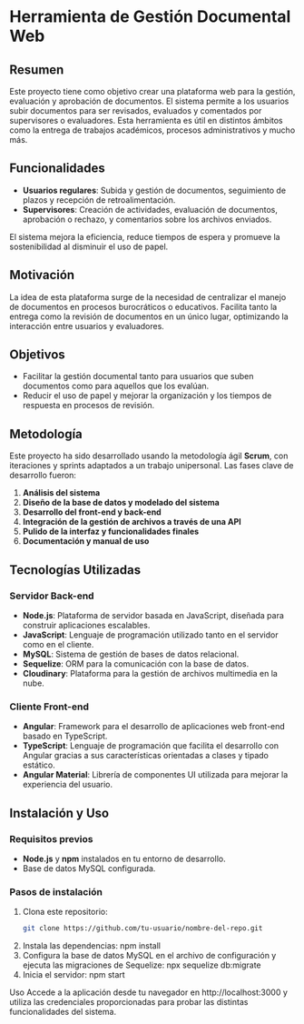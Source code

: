 # Herramienta de Gestión Documental Web

## Resumen
Este proyecto tiene como objetivo crear una plataforma web para la gestión, evaluación y aprobación de documentos. El sistema permite a los usuarios subir documentos para ser revisados, evaluados y comentados por supervisores o evaluadores. Esta herramienta es útil en distintos ámbitos como la entrega de trabajos académicos, procesos administrativos y mucho más.

## Funcionalidades
- **Usuarios regulares**: Subida y gestión de documentos, seguimiento de plazos y recepción de retroalimentación.
- **Supervisores**: Creación de actividades, evaluación de documentos, aprobación o rechazo, y comentarios sobre los archivos enviados.
  
El sistema mejora la eficiencia, reduce tiempos de espera y promueve la sostenibilidad al disminuir el uso de papel.

## Motivación
La idea de esta plataforma surge de la necesidad de centralizar el manejo de documentos en procesos burocráticos o educativos. Facilita tanto la entrega como la revisión de documentos en un único lugar, optimizando la interacción entre usuarios y evaluadores.

## Objetivos
- Facilitar la gestión documental tanto para usuarios que suben documentos como para aquellos que los evalúan.
- Reducir el uso de papel y mejorar la organización y los tiempos de respuesta en procesos de revisión.

## Metodología
Este proyecto ha sido desarrollado usando la metodología ágil **Scrum**, con iteraciones y sprints adaptados a un trabajo unipersonal. Las fases clave de desarrollo fueron:

1. **Análisis del sistema**
2. **Diseño de la base de datos y modelado del sistema**
3. **Desarrollo del front-end y back-end**
4. **Integración de la gestión de archivos a través de una API**
5. **Pulido de la interfaz y funcionalidades finales**
6. **Documentación y manual de uso**

## Tecnologías Utilizadas

### Servidor Back-end
- **Node.js**: Plataforma de servidor basada en JavaScript, diseñada para construir aplicaciones escalables.
- **JavaScript**: Lenguaje de programación utilizado tanto en el servidor como en el cliente.
- **MySQL**: Sistema de gestión de bases de datos relacional.
- **Sequelize**: ORM para la comunicación con la base de datos.
- **Cloudinary**: Plataforma para la gestión de archivos multimedia en la nube.

### Cliente Front-end
- **Angular**: Framework para el desarrollo de aplicaciones web front-end basado en TypeScript.
- **TypeScript**: Lenguaje de programación que facilita el desarrollo con Angular gracias a sus características orientadas a clases y tipado estático.
- **Angular Material**: Librería de componentes UI utilizada para mejorar la experiencia del usuario.

## Instalación y Uso

### Requisitos previos
- **Node.js** y **npm** instalados en tu entorno de desarrollo.
- Base de datos MySQL configurada.

### Pasos de instalación
1. Clona este repositorio:
   ```bash
   git clone https://github.com/tu-usuario/nombre-del-repo.git
2. Instala las dependencias:
npm install
3. Configura la base de datos MySQL en el archivo de configuración y ejecuta las migraciones de Sequelize:
npx sequelize db:migrate
4. Inicia el servidor:
npm start


Uso
Accede a la aplicación desde tu navegador en http://localhost:3000 y utiliza las credenciales proporcionadas para probar las distintas funcionalidades del sistema.


